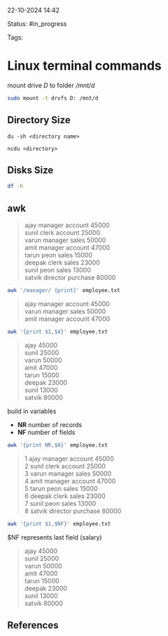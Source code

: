 

22-10-2024 14:42

Status: #in_progress

Tags:

# Linux terminal commands


mount drive *D* to folder */mnt/d*
``` bash
sudo mount -t drvfs D: /mnt/d
```

## Directory Size

``` shell
du -sh <directory name>

ncdu <directory>
```

## Disks Size

``` bash
df -h
```

## awk

>ajay manager account 45000  
sunil clerk account 25000  
varun manager sales 50000  
amit manager account 47000  
tarun peon sales 15000  
deepak clerk sales 23000  
sunil peon sales 13000  
satvik director purchase 80000

``` bash
awk '/manager/ {print}' employee.txt
```

>ajay manager account 45000  
varun manager sales 50000  
amit manager account 47000

``` bash
awk '{print $1,$4}' employee.txt
```

> ajay 45000  
sunil 25000  
varun 50000  
amit 47000  
tarun 15000  
deepak 23000  
sunil 13000  
satvik 80000

build in variables

- ****NR**** number of records
- ****NF**** number of fields

``` bash
awk '{print NR,$0}' employee.txt
```

>1 ajay manager account 45000  
2 sunil clerk account 25000  
3 varun manager sales 50000  
4 amit manager account 47000  
5 tarun peon sales 15000  
6 deepak clerk sales 23000  
7 sunil peon sales 13000  
8 satvik director purchase 80000

``` bash
awk '{print $1,$NF}' employee.txt
```

$NF represents last field (salary)

>ajay 45000  
sunil 25000  
varun 50000  
amit 47000  
tarun 15000  
deepak 23000  
sunil 13000  
satvik 80000

## References

